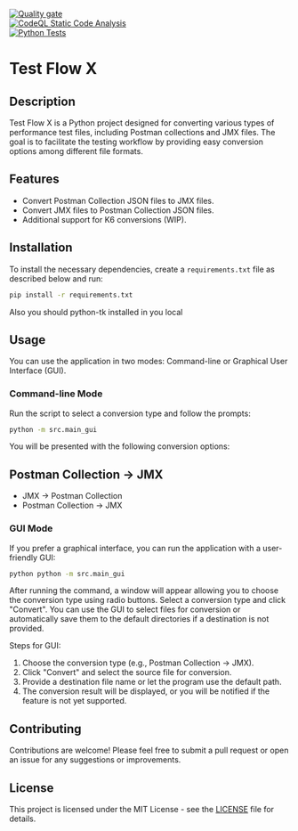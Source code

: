 [![Quality gate](https://sonarcloud.io/api/project_badges/quality_gate?project=serhatozdursun_test_flow_x)](https://sonarcloud.io/summary/new_code?id=serhatozdursun_test_flow_x) </br>
[![CodeQL Static Code Analysis](https://github.com/serhatozdursun/test_flow_x/actions/workflows/codeql.yml/badge.svg)](https://github.com/serhatozdursun/test_flow_x/actions/workflows/codeql.yml) </br>
[![Python Tests](https://github.com/serhatozdursun/test_flow_x/actions/workflows/python-tests.yml/badge.svg)](https://github.com/serhatozdursun/test_flow_x/actions/workflows/python-tests.yml)

# Test Flow X

## Description

Test Flow X is a Python project designed for converting various types of performance test files, including Postman collections and JMX files. The goal is to facilitate the testing workflow by providing easy conversion options among different file formats.

## Features

- Convert Postman Collection JSON files to JMX files.
- Convert JMX files to Postman Collection JSON files.
- Additional support for K6 conversions (WIP).

## Installation

To install the necessary dependencies, create a `requirements.txt` file as described below and run:

```bash
pip install -r requirements.txt
```

Also you should python-tk installed in you local

## Usage

You can use the application in two modes: Command-line or Graphical User Interface (GUI).

### Command-line Mode
Run the script to select a conversion type and follow the prompts:

```bash
python -m src.main_gui
```
You will be presented with the following conversion options:

## Postman Collection -> JMX
* JMX -> Postman Collection
* Postman Collection -> JMX

### GUI Mode
If you prefer a graphical interface, you can run the application with a user-friendly GUI:
```bash
python python -m src.main_gui
```
After running the command, a window will appear allowing you to choose the conversion type using radio buttons. Select a conversion type and click "Convert". You can use the GUI to select files for conversion or automatically save them to the default directories if a destination is not provided.

Steps for GUI:
1. Choose the conversion type (e.g., Postman Collection -> JMX).
2. Click "Convert" and select the source file for conversion.
3. Provide a destination file name or let the program use the default path.
4. The conversion result will be displayed, or you will be notified if the feature is not yet supported.

## Contributing
Contributions are welcome! Please feel free to submit a pull request or open an issue for any suggestions or improvements.

## License
This project is licensed under the MIT License - see the [LICENSE](LICENSE) file for details.
